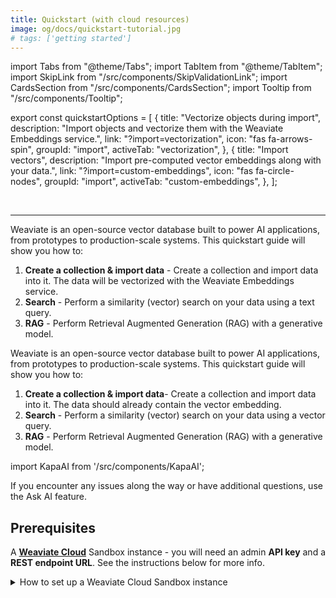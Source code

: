 ```yaml
---
title: Quickstart (with cloud resources)
image: og/docs/quickstart-tutorial.jpg
# tags: ['getting started']
---
```


import Tabs from "@theme/Tabs";
import TabItem from "@theme/TabItem";
import SkipLink from "/src/components/SkipValidationLink";
import CardsSection from "/src/components/CardsSection";
import Tooltip from "/src/components/Tooltip";

export const quickstartOptions = [
  {
    title: "Vectorize objects during import",
    description:
      "Import objects and vectorize them with the Weaviate Embeddings service.",
    link: "?import=vectorization",
    icon: "fas fa-arrows-spin",
    groupId: "import",
    activeTab: "vectorization",
  },
  {
    title: "Import vectors",
    description: "Import pre-computed vector embeddings along with your data.",
    link: "?import=custom-embeddings",
    icon: "fas fa-circle-nodes",
    groupId: "import",
    activeTab: "custom-embeddings",
  },
];

<br />
<CardsSection items={quickstartOptions} />

---

<Tabs groupId="import" queryString="import">
<TabItem value="vectorization" label="Vectorize objects during import">

Weaviate is an open-source vector database built to power AI applications, from prototypes to production-scale systems. This quickstart guide will show you how to:

1. **Create a collection & import data** - Create a collection and import data into it. The data will be vectorized with the Weaviate Embeddings service.
2. **Search** - Perform a similarity (vector) search on your data using a text query.
3. **RAG** - Perform Retrieval Augmented Generation (RAG) with a generative model.

</TabItem>
<TabItem value="custom-embeddings" label="Import vectors">

Weaviate is an open-source vector database built to power AI applications, from prototypes to production-scale systems. This quickstart guide will show you how to:

1. **Create a collection & import data**- Create a collection and import data into it. The data should already contain the vector embedding.
2. **Search** - Perform a similarity (vector) search on your data using a vector query.
3. **RAG** - Perform Retrieval Augmented Generation (RAG) with a generative model.

</TabItem>
</Tabs>

import KapaAI from '/src/components/KapaAI';

If you encounter any issues along the way or have additional questions, use the <KapaAI>Ask AI</KapaAI> feature.
## Prerequisites

A **[Weaviate Cloud](https://console.weaviate.cloud/)** Sandbox instance - you will need an admin **API key** and a **REST endpoint URL**. See the instructions below for more info.

<details>
<summary>How to set up a Weaviate Cloud Sandbox instance</summary>

Go to the [Weaviate Cloud console](https://console.weaviate.cloud) and create a free Sandbox instance as shown in the interactive example below.

<div
  style={{
    position: "relative",
    paddingBottom: "calc(54.10879629629629% + 50px)",
    height: 0,
  }}
>
  <iframe
    id="mk6l470aqk"
    src="https://app.guideflow.com/embed/mk6l470aqk"
    width="100%"
    height="100%"
    style={{ overflow: "hidden", position: "absolute", border: "none" }}
    scrolling="no"
    allow="clipboard-read; clipboard-write"
    webKitAllowFullScreen
    mozAllowFullScreen
    allowFullScreen
    allowTransparency="true"
  />
  <script
    src="https://app.guideflow.com/assets/opt.js"
    data-iframe-id="mk6l470aqk"
  ></script>
</div>

<br />

:::note

- Cluster provisioning typically takes 1-3 minutes.
- When the cluster is ready, Weaviate Cloud displays a checkmark (`✔️`) next to the cluster name.
- Note that Weaviate Cloud adds a random suffix to sandbox cluster names to ensure uniqueness.

:::

</details>

<details>
<summary>How to retrieve Weaviate Cloud credentials (`WEAVIATE_API_KEY` and `WEAVIATE_URL`)</summary>

After you create a Weaviate Cloud instance, you will need the:

- **REST Endpoint URL** and the
- **Administrator API Key**.

You can retrieve them both from the [WCD console](https://console.weaviate.cloud) as shown in the interactive example below.

<div
  style={{
    position: "relative",
    paddingBottom: "calc(54.10879629629629% + 50px)",
    height: 0,
  }}
>
  <iframe
    id="ok8l954sxr"
    src="https://app.guideflow.com/embed/ok8l954sxr"
    width="100%"
    height="100%"
    style={{ overflow: "hidden", position: "absolute", border: "none" }}
    scrolling="no"
    allow="clipboard-read; clipboard-write"
    webKitAllowFullScreen
    mozAllowFullScreen
    allowFullScreen
    allowTransparency="true"
  />
  <script
    src="https://app.guideflow.com/assets/opt.js"
    data-iframe-id="ok8l954sxr"
  ></script>
</div>

<br />

:::info REST vs gRPC endpoints

Weaviate supports both REST and gRPC protocols. For Weaviate Cloud deployments, you only need to provide the REST endpoint URL - the client will automatically configure gRPC.

:::

Once you have the **REST Endpoint URL** and the **admin API key**, you can connect to the Sandbox instance, and work with Weaviate.

</details>

---

## Install a client library

We recommend using a [client library](../client-libraries/index.mdx) to work with Weaviate. Follow the instructions below to install one of the official client libraries, available in [Python](../client-libraries/python/index.mdx), [JavaScript/TypeScript](../client-libraries/typescript/index.mdx), [Go](../client-libraries/go.md), and [Java](../client-libraries/java.md).

import CodeClientInstall from "/_includes/code/quickstart/clients.install.new.mdx";

<CodeClientInstall />

## Step 1: Create a collection & import data {#create-a-collection}

Now, we can populate our database by first defining a <Tooltip content="A collection is a set of objects that share the same data structure, like a table in relational databases or a collection in NoSQL databases. A collection also includes additional configurations that define how the data objects are stored and indexed." position="top"><span style={{ textDecoration: "underline", cursor: "help" }}>collection</span></Tooltip> and then adding data. You can either **[vectorize each object during the import](?import=vectorization#create-a-collection)** (we will use the Weaviate Embeddings service to vectorize the data), or you can **[import pre-computed vector embeddings](?import=custom-embeddings#create-a-collection)**.

<Tabs groupId="import" queryString="import">
<TabItem value="vectorization" label="Vectorize objects during import">

The following example creates a _collection_ called `Movie` with the [Weaviate Embeddings](/weaviate/model-providers/weaviate/embeddings.md) service for creating vectors during ingestion and for querying.

import CreateCollection from "/_includes/code/quickstart/quickstart.short.create_collection.mdx";

<CreateCollection />

</TabItem>
<TabItem value="custom-embeddings" label="Import vectors">

The following example creates a _collection_ called `Movie` and imports precomputed vector embeddings created with the [Weaviate Embeddings](/weaviate/model-providers/weaviate/embeddings.md) service.

import CreateCollectionCustomVectors from "/_includes/code/quickstart/quickstart.short.import_vectors.create_collection.mdx";

<CreateCollectionCustomVectors />

</TabItem>
</Tabs>

## Step 2: Semantic (vector) search {#semantic-search}

<Tabs groupId="import" queryString="import" className="hidden-tabs">
<TabItem value="vectorization" label="Vectorize objects during import">

Semantic search finds results based on meaning. This is called `nearText` in Weaviate. The following example searches for 2 objects (_limit_) whose meaning is most similar to that of `sci-fi`.

import QueryNearText from "/_includes/code/quickstart/quickstart.short.query.neartext.mdx";

<QueryNearText />

</TabItem>
<TabItem value="custom-embeddings" label="Import vectors">

Semantic search finds results based on meaning. This is called `nearText` in Weaviate. The following example searches for 2 objects (_limit_) whose meaning is most similar to that of `sci-fi`.

import QueryNearTextImportVectors from "/_includes/code/quickstart/quickstart.short.import_vectors.query.nearvector.mdx";

<QueryNearTextImportVectors />

</TabItem>
</Tabs>

## Step 3: Retrieval augmented generation (RAG)

:::note
For Retrieval Augmented Generation (RAG) in the last step, you will need a [Claude](https://console.anthropic.com/settings/keys) API key. You can also use another [model provider](/weaviate/model-providers) instead.
:::

<Tabs groupId="import" queryString="import" className="hidden-tabs">
<TabItem value="vectorization" label="Vectorize objects during import">

Retrieval augmented generation (RAG), also called generative search, works by prompting a large language model (LLM) with a combination of a _user query_ and _data retrieved from a database_.

The following example combines the same search (for `sci-fi`) with a prompt to generate a tweet.

import QueryRAG from "/_includes/code/quickstart/quickstart.short.query.rag.mdx";

<QueryRAG />

</TabItem>
<TabItem value="custom-embeddings" label="Import vectors">

Retrieval augmented generation (RAG), also called generative search, works by prompting a large language model (LLM) with a combination of a _user query_ and _data retrieved from a database_.

The following example combines the same search (for `sci-fi`) with a prompt to generate a tweet.

import QueryRAGCustomVectors from "/_includes/code/quickstart/quickstart.short.import-vectors.query.rag.mdx";

<QueryRAG />

</TabItem>
</Tabs>

## Next steps

We recommend you check out the following resources to get started with Weaviate.

import styles from "/src/components/CardsSection/styles.module.scss";

export const nextStepsCardsData = [
  {
    title: "Quick tour of Weaviate",
    description: (
      <>
        Continue with the{" "}
        <span className={styles.highlight}>Quick tour tutorial</span> – an
        end-to-end guide that cover important topics like configuring
        collections, searches, etc.
      </>
    ),
    link: "/weaviate/tutorials/quick-tour-of-weaviate",
    icon: "fas fa-signs-post",
  },
  {
    title: "Weaviate Academy",
    description: (
      <>
        Check out <span className={styles.highlight}>Weaviate Academy</span> – a
        learning platform entered around AI-native development.
      </>
    ),
    link: "https://academy.weaviate.io/",
    icon: "fa-solid fa-graduation-cap",
  },
];

<CardsSection items={nextStepsCardsData} className={styles.smallCards} />
<br />

## Questions and feedback

import DocsFeedback from "/_includes/docs-feedback.mdx";

<DocsFeedback />
